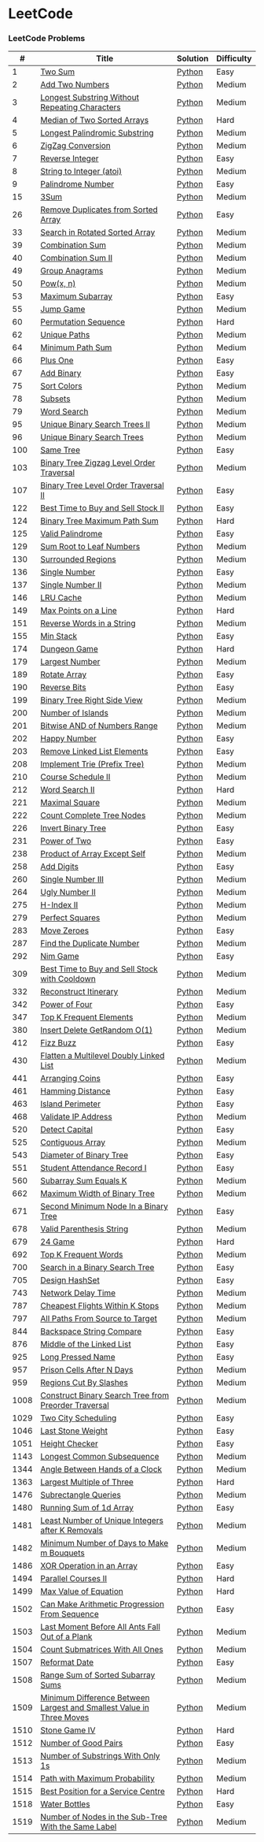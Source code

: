 LeetCode
========

### LeetCode Problems


| # | Title | Solution | Difficulty |
|---| ----- | -------- | ---------- |
|1|[Two Sum](https://leetcode.com/problems/two-sum/)|[Python](problems/two-sum.py)|Easy|
|2|[Add Two Numbers](https://leetcode.com/problems/add-two-numbers/)|[Python](problems/add-two-numbers.py)|Medium|
|3|[Longest Substring Without Repeating Characters](https://leetcode.com/problems/longest-substring-without-repeating-characters/)|[Python](problems/longest-substring-without-repeating-characters.py)|Medium|
|4|[Median of Two Sorted Arrays](https://leetcode.com/problems/median-of-two-sorted-arrays/)|[Python](problems/median-of-two-sorted-arrays.py)|Hard|
|5|[Longest Palindromic Substring](https://leetcode.com/problems/longest-palindromic-substring/)|[Python](problems/longest-palindromic-substring.py)|Medium|
|6|[ZigZag Conversion](https://leetcode.com/problems/zigzag-conversion/)|[Python](problems/zigzag-conversion.py)|Medium|
|7|[Reverse Integer](https://leetcode.com/problems/reverse-integer/)|[Python](problems/reverse-integer.py)|Easy|
|8|[String to Integer (atoi)](https://leetcode.com/problems/string-to-integer-atoi/)|[Python](problems/string-to-integer-atoi.py)|Medium|
|9|[Palindrome Number](https://leetcode.com/problems/palindrome-number/)|[Python](problems/palindrome-number.py)|Easy|
|15|[3Sum](https://leetcode.com/problems/3sum/)|[Python](problems/3sum.py)|Medium|
|26|[Remove Duplicates from Sorted Array](https://leetcode.com/problems/remove-duplicates-from-sorted-array/)|[Python](problems/remove-duplicates-from-sorted-array.py)|Easy|
|33|[Search in Rotated Sorted Array](https://leetcode.com/problems/search-in-rotated-sorted-array/)|[Python](problems/search-in-rotated-sorted-array.py)|Medium|
|39|[Combination Sum](https://leetcode.com/problems/combination-sum/)|[Python](problems/combination-sum.py)|Medium|
|40|[Combination Sum II](https://leetcode.com/problems/combination-sum-ii/)|[Python](problems/combination-sum-ii.py)|Medium|
|49|[Group Anagrams](https://leetcode.com/problems/group-anagrams/)|[Python](problems/group-anagrams.py)|Medium|
|50|[Pow(x, n)](https://leetcode.com/problems/powx-n/)|[Python](problems/powx-n.py)|Medium|
|53|[Maximum Subarray](https://leetcode.com/problems/maximum-subarray/)|[Python](problems/maximum-subarray.py)|Easy|
|55|[Jump Game](https://leetcode.com/problems/jump-game/)|[Python](problems/jump-game.py)|Medium|
|60|[Permutation Sequence](https://leetcode.com/problems/permutation-sequence/)|[Python](problems/permutation-sequence.py)|Hard|
|62|[Unique Paths](https://leetcode.com/problems/unique-paths/)|[Python](problems/unique-paths.py)|Medium|
|64|[Minimum Path Sum](https://leetcode.com/problems/minimum-path-sum/)|[Python](problems/minimum-path-sum.py)|Medium|
|66|[Plus One](https://leetcode.com/problems/plus-one/)|[Python](problems/plus-one.py)|Easy|
|67|[Add Binary](https://leetcode.com/problems/add-binary/)|[Python](problems/add-binary.py)|Easy|
|75|[Sort Colors](https://leetcode.com/problems/sort-colors/)|[Python](problems/sort-colors.py)|Medium|
|78|[Subsets](https://leetcode.com/problems/subsets/)|[Python](problems/subsets.py)|Medium|
|79|[Word Search](https://leetcode.com/problems/word-search/)|[Python](problems/word-search.py)|Medium|
|95|[Unique Binary Search Trees II](https://leetcode.com/problems/unique-binary-search-trees-ii/)|[Python](problems/unique-binary-search-trees-ii.py)|Medium|
|96|[Unique Binary Search Trees](https://leetcode.com/problems/unique-binary-search-trees/)|[Python](problems/unique-binary-search-trees.py)|Medium|
|100|[Same Tree](https://leetcode.com/problems/same-tree/)|[Python](problems/same-tree.py)|Easy|
|103|[Binary Tree Zigzag Level Order Traversal](https://leetcode.com/problems/binary-tree-zigzag-level-order-traversal/)|[Python](problems/binary-tree-zigzag-level-order-traversal.py)|Medium|
|107|[Binary Tree Level Order Traversal II](https://leetcode.com/problems/binary-tree-level-order-traversal-ii/)|[Python](problems/binary-tree-level-order-traversal-ii.py)|Easy|
|122|[Best Time to Buy and Sell Stock II](https://leetcode.com/problems/best-time-to-buy-and-sell-stock-ii/)|[Python](problems/best-time-to-buy-and-sell-stock-ii.py)|Easy|
|124|[Binary Tree Maximum Path Sum](https://leetcode.com/problems/binary-tree-maximum-path-sum/)|[Python](problems/binary-tree-maximum-path-sum.py)|Hard|
|125|[Valid Palindrome](https://leetcode.com/problems/valid-palindrome/)|[Python](problems/valid-palindrome.py)|Easy|
|129|[Sum Root to Leaf Numbers](https://leetcode.com/problems/sum-root-to-leaf-numbers/)|[Python](problems/sum-root-to-leaf-numbers.py)|Medium|
|130|[Surrounded Regions](https://leetcode.com/problems/surrounded-regions/)|[Python](problems/surrounded-regions.py)|Medium|
|136|[Single Number](https://leetcode.com/problems/single-number/)|[Python](problems/single-number.py)|Easy|
|137|[Single Number II](https://leetcode.com/problems/single-number-ii/)|[Python](problems/single-number-ii.py)|Medium|
|146|[LRU Cache](https://leetcode.com/problems/lru-cache/)|[Python](problems/lru-cache.py)|Medium|
|149|[Max Points on a Line](https://leetcode.com/problems/max-points-on-a-line/)|[Python](problems/max-points-on-a-line.py)|Hard|
|151|[Reverse Words in a String](https://leetcode.com/problems/reverse-words-in-a-string/)|[Python](problems/reverse-words-in-a-string.py)|Medium|
|155|[Min Stack](https://leetcode.com/problems/min-stack/)|[Python](problems/min-stack.py)|Easy|
|174|[Dungeon Game](https://leetcode.com/problems/dungeon-game/)|[Python](problems/dungeon-game.py)|Hard|
|179|[Largest Number](https://leetcode.com/problems/largest-number/)|[Python](problems/largest-number.py)|Medium|
|189|[Rotate Array](https://leetcode.com/problems/rotate-array/)|[Python](problems/rotate-array.py)|Easy|
|190|[Reverse Bits](https://leetcode.com/problems/reverse-bits/)|[Python](problems/reverse-bits.py)|Easy|
|199|[Binary Tree Right Side View](https://leetcode.com/problems/binary-tree-right-side-view/)|[Python](problems/binary-tree-right-side-view.py)|Medium|
|200|[Number of Islands](https://leetcode.com/problems/number-of-islands/)|[Python](problems/number-of-islands.py)|Medium|
|201|[Bitwise AND of Numbers Range](https://leetcode.com/problems/bitwise-and-of-numbers-range/)|[Python](problems/bitwise-and-of-numbers-range.py)|Medium|
|202|[Happy Number](https://leetcode.com/problems/happy-number/)|[Python](problems/happy-number.py)|Easy|
|203|[Remove Linked List Elements](https://leetcode.com/problems/remove-linked-list-elements/)|[Python](problems/remove-linked-list-elements.py)|Easy|
|208|[Implement Trie (Prefix Tree)](https://leetcode.com/problems/implement-trie-prefix-tree/)|[Python](problems/implement-trie-prefix-tree.py)|Medium|
|210|[Course Schedule II](https://leetcode.com/problems/course-schedule-ii/)|[Python](problems/course-schedule-ii.py)|Medium|
|212|[Word Search II](https://leetcode.com/problems/word-search-ii/)|[Python](problems/word-search-ii.py)|Hard|
|221|[Maximal Square](https://leetcode.com/problems/maximal-square/)|[Python](problems/maximal-square.py)|Medium|
|222|[Count Complete Tree Nodes](https://leetcode.com/problems/count-complete-tree-nodes/)|[Python](problems/count-complete-tree-nodes.py)|Medium|
|226|[Invert Binary Tree](https://leetcode.com/problems/invert-binary-tree/)|[Python](problems/invert-binary-tree.py)|Easy|
|231|[Power of Two](https://leetcode.com/problems/power-of-two/)|[Python](problems/power-of-two.py)|Easy|
|238|[Product of Array Except Self](https://leetcode.com/problems/product-of-array-except-self/)|[Python](problems/product-of-array-except-self.py)|Medium|
|258|[Add Digits](https://leetcode.com/problems/add-digits/)|[Python](problems/add-digits.py)|Easy|
|260|[Single Number III](https://leetcode.com/problems/single-number-iii/)|[Python](problems/single-number-iii.py)|Medium|
|264|[Ugly Number II](https://leetcode.com/problems/ugly-number-ii/)|[Python](problems/ugly-number-ii.py)|Medium|
|275|[H-Index II](https://leetcode.com/problems/h-index-ii/)|[Python](problems/h-index-ii.py)|Medium|
|279|[Perfect Squares](https://leetcode.com/problems/perfect-squares/)|[Python](problems/perfect-squares.py)|Medium|
|283|[Move Zeroes](https://leetcode.com/problems/move-zeroes/)|[Python](problems/move-zeroes.py)|Easy|
|287|[Find the Duplicate Number](https://leetcode.com/problems/find-the-duplicate-number/)|[Python](problems/find-the-duplicate-number.py)|Medium|
|292|[Nim Game](https://leetcode.com/problems/nim-game/)|[Python](problems/nim-game.py)|Easy|
|309|[Best Time to Buy and Sell Stock with Cooldown](https://leetcode.com/problems/best-time-to-buy-and-sell-stock-with-cooldown/)|[Python](problems/best-time-to-buy-and-sell-stock-with-cooldown.py)|Medium|
|332|[Reconstruct Itinerary](https://leetcode.com/problems/reconstruct-itinerary/)|[Python](problems/reconstruct-itinerary.py)|Medium|
|342|[Power of Four](https://leetcode.com/problems/power-of-four/)|[Python](problems/power-of-four.py)|Easy|
|347|[Top K Frequent Elements](https://leetcode.com/problems/top-k-frequent-elements/)|[Python](problems/top-k-frequent-elements.py)|Medium|
|380|[Insert Delete GetRandom O(1)](https://leetcode.com/problems/insert-delete-getrandom-o1/)|[Python](problems/insert-delete-getrandom-o1.py)|Medium|
|412|[Fizz Buzz](https://leetcode.com/problems/fizz-buzz/)|[Python](problems/fizz-buzz.py)|Easy|
|430|[Flatten a Multilevel Doubly Linked List](https://leetcode.com/problems/flatten-a-multilevel-doubly-linked-list/)|[Python](problems/flatten-a-multilevel-doubly-linked-list.py)|Medium|
|441|[Arranging Coins](https://leetcode.com/problems/arranging-coins/)|[Python](problems/arranging-coins.py)|Easy|
|461|[Hamming Distance](https://leetcode.com/problems/hamming-distance/)|[Python](problems/hamming-distance.py)|Easy|
|463|[Island Perimeter](https://leetcode.com/problems/island-perimeter/)|[Python](problems/island-perimeter.py)|Easy|
|468|[Validate IP Address](https://leetcode.com/problems/validate-ip-address/)|[Python](problems/validate-ip-address.py)|Medium|
|520|[Detect Capital](https://leetcode.com/problems/detect-capital/)|[Python](problems/detect-capital.py)|Easy|
|525|[Contiguous Array](https://leetcode.com/problems/contiguous-array/)|[Python](problems/contiguous-array.py)|Medium|
|543|[Diameter of Binary Tree](https://leetcode.com/problems/diameter-of-binary-tree/)|[Python](problems/diameter-of-binary-tree.py)|Easy|
|551|[Student Attendance Record I](https://leetcode.com/problems/student-attendance-record-i/)|[Python](problems/student-attendance-record-i.py)|Easy|
|560|[Subarray Sum Equals K](https://leetcode.com/problems/subarray-sum-equals-k/)|[Python](problems/subarray-sum-equals-k.py)|Medium|
|662|[Maximum Width of Binary Tree](https://leetcode.com/problems/maximum-width-of-binary-tree/)|[Python](problems/maximum-width-of-binary-tree.py)|Medium|
|671|[Second Minimum Node In a Binary Tree](https://leetcode.com/problems/second-minimum-node-in-a-binary-tree/)|[Python](problems/second-minimum-node-in-a-binary-tree.py)|Easy|
|678|[Valid Parenthesis String](https://leetcode.com/problems/valid-parenthesis-string/)|[Python](problems/valid-parenthesis-string.py)|Medium|
|679|[24 Game](https://leetcode.com/problems/24-game/)|[Python](problems/24-game.py)|Hard|
|692|[Top K Frequent Words](https://leetcode.com/problems/top-k-frequent-words/)|[Python](problems/top-k-frequent-words.py)|Medium|
|700|[Search in a Binary Search Tree](https://leetcode.com/problems/search-in-a-binary-search-tree/)|[Python](problems/search-in-a-binary-search-tree.py)|Easy|
|705|[Design HashSet](https://leetcode.com/problems/design-hashset/)|[Python](problems/design-hashset.py)|Easy|
|743|[Network Delay Time](https://leetcode.com/problems/network-delay-time/)|[Python](problems/network-delay-time.py)|Medium|
|787|[Cheapest Flights Within K Stops](https://leetcode.com/problems/cheapest-flights-within-k-stops/)|[Python](problems/cheapest-flights-within-k-stops.py)|Medium|
|797|[All Paths From Source to Target](https://leetcode.com/problems/all-paths-from-source-to-target/)|[Python](problems/all-paths-from-source-to-target.py)|Medium|
|844|[Backspace String Compare](https://leetcode.com/problems/backspace-string-compare/)|[Python](problems/backspace-string-compare.py)|Easy|
|876|[Middle of the Linked List](https://leetcode.com/problems/middle-of-the-linked-list/)|[Python](problems/middle-of-the-linked-list.py)|Easy|
|925|[Long Pressed Name](https://leetcode.com/problems/long-pressed-name/)|[Python](problems/long-pressed-name.py)|Easy|
|957|[Prison Cells After N Days](https://leetcode.com/problems/prison-cells-after-n-days/)|[Python](problems/prison-cells-after-n-days.py)|Medium|
|959|[Regions Cut By Slashes](https://leetcode.com/problems/regions-cut-by-slashes/)|[Python](problems/regions-cut-by-slashes.py)|Medium|
|1008|[Construct Binary Search Tree from Preorder Traversal](https://leetcode.com/problems/construct-binary-search-tree-from-preorder-traversal/)|[Python](problems/construct-binary-search-tree-from-preorder-traversal.py)|Medium|
|1029|[Two City Scheduling](https://leetcode.com/problems/two-city-scheduling/)|[Python](problems/two-city-scheduling.py)|Easy|
|1046|[Last Stone Weight](https://leetcode.com/problems/last-stone-weight/)|[Python](problems/last-stone-weight.py)|Easy|
|1051|[Height Checker](https://leetcode.com/problems/height-checker/)|[Python](problems/height-checker.py)|Easy|
|1143|[Longest Common Subsequence](https://leetcode.com/problems/longest-common-subsequence/)|[Python](problems/longest-common-subsequence.py)|Medium|
|1344|[Angle Between Hands of a Clock](https://leetcode.com/problems/angle-between-hands-of-a-clock/)|[Python](problems/angle-between-hands-of-a-clock.py)|Medium|
|1363|[Largest Multiple of Three](https://leetcode.com/problems/largest-multiple-of-three/)|[Python](problems/largest-multiple-of-three.py)|Hard|
|1476|[Subrectangle Queries](https://leetcode.com/problems/subrectangle-queries/)|[Python](problems/subrectangle-queries.py)|Medium|
|1480|[Running Sum of 1d Array](https://leetcode.com/problems/running-sum-of-1d-array/)|[Python](problems/running-sum-of-1d-array.py)|Easy|
|1481|[Least Number of Unique Integers after K Removals](https://leetcode.com/problems/least-number-of-unique-integers-after-k-removals/)|[Python](problems/least-number-of-unique-integers-after-k-removals.py)|Medium|
|1482|[Minimum Number of Days to Make m Bouquets](https://leetcode.com/problems/minimum-number-of-days-to-make-m-bouquets/)|[Python](problems/minimum-number-of-days-to-make-m-bouquets.py)|Medium|
|1486|[XOR Operation in an Array](https://leetcode.com/problems/xor-operation-in-an-array/)|[Python](problems/xor-operation-in-an-array.py)|Easy|
|1494|[Parallel Courses II](https://leetcode.com/problems/parallel-courses-ii/)|[Python](problems/parallel-courses-ii.py)|Hard|
|1499|[Max Value of Equation](https://leetcode.com/problems/max-value-of-equation/)|[Python](problems/max-value-of-equation.py)|Hard|
|1502|[Can Make Arithmetic Progression From Sequence](https://leetcode.com/problems/can-make-arithmetic-progression-from-sequence/)|[Python](problems/can-make-arithmetic-progression-from-sequence.py)|Easy|
|1503|[Last Moment Before All Ants Fall Out of a Plank](https://leetcode.com/problems/last-moment-before-all-ants-fall-out-of-a-plank/)|[Python](problems/last-moment-before-all-ants-fall-out-of-a-plank.py)|Medium|
|1504|[Count Submatrices With All Ones](https://leetcode.com/problems/count-submatrices-with-all-ones/)|[Python](problems/count-submatrices-with-all-ones.py)|Medium|
|1507|[Reformat Date](https://leetcode.com/problems/reformat-date/)|[Python](problems/reformat-date.py)|Easy|
|1508|[Range Sum of Sorted Subarray Sums](https://leetcode.com/problems/range-sum-of-sorted-subarray-sums/)|[Python](problems/range-sum-of-sorted-subarray-sums.py)|Medium|
|1509|[Minimum Difference Between Largest and Smallest Value in Three Moves](https://leetcode.com/problems/minimum-difference-between-largest-and-smallest-value-in-three-moves/)|[Python](problems/minimum-difference-between-largest-and-smallest-value-in-three-moves.py)|Medium|
|1510|[Stone Game IV](https://leetcode.com/problems/stone-game-iv/)|[Python](problems/stone-game-iv.py)|Hard|
|1512|[Number of Good Pairs](https://leetcode.com/problems/number-of-good-pairs/)|[Python](problems/number-of-good-pairs.py)|Easy|
|1513|[Number of Substrings With Only 1s](https://leetcode.com/problems/number-of-substrings-with-only-1s/)|[Python](problems/number-of-substrings-with-only-1s.py)|Medium|
|1514|[Path with Maximum Probability](https://leetcode.com/problems/path-with-maximum-probability/)|[Python](problems/path-with-maximum-probability.py)|Medium|
|1515|[Best Position for a Service Centre](https://leetcode.com/problems/best-position-for-a-service-centre/)|[Python](problems/best-position-for-a-service-centre.py)|Hard|
|1518|[Water Bottles](https://leetcode.com/problems/water-bottles/)|[Python](problems/water-bottles.py)|Easy|
|1519|[Number of Nodes in the Sub-Tree With the Same Label](https://leetcode.com/problems/number-of-nodes-in-the-sub-tree-with-the-same-label/)|[Python](problems/number-of-nodes-in-the-sub-tree-with-the-same-label.py)|Medium|
